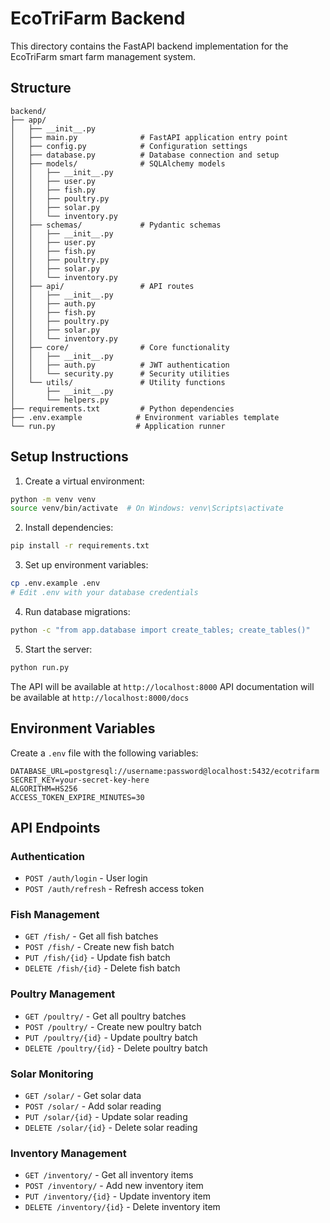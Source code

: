 # EcoTriFarm Backend

This directory contains the FastAPI backend implementation for the EcoTriFarm smart farm management system.

## Structure

```
backend/
├── app/
│   ├── __init__.py
│   ├── main.py              # FastAPI application entry point
│   ├── config.py            # Configuration settings
│   ├── database.py          # Database connection and setup
│   ├── models/              # SQLAlchemy models
│   │   ├── __init__.py
│   │   ├── user.py
│   │   ├── fish.py
│   │   ├── poultry.py
│   │   ├── solar.py
│   │   └── inventory.py
│   ├── schemas/             # Pydantic schemas
│   │   ├── __init__.py
│   │   ├── user.py
│   │   ├── fish.py
│   │   ├── poultry.py
│   │   ├── solar.py
│   │   └── inventory.py
│   ├── api/                 # API routes
│   │   ├── __init__.py
│   │   ├── auth.py
│   │   ├── fish.py
│   │   ├── poultry.py
│   │   ├── solar.py
│   │   └── inventory.py
│   ├── core/                # Core functionality
│   │   ├── __init__.py
│   │   ├── auth.py          # JWT authentication
│   │   └── security.py      # Security utilities
│   └── utils/               # Utility functions
│       ├── __init__.py
│       └── helpers.py
├── requirements.txt         # Python dependencies
├── .env.example            # Environment variables template
└── run.py                  # Application runner
```

## Setup Instructions

1. Create a virtual environment:
```bash
python -m venv venv
source venv/bin/activate  # On Windows: venv\Scripts\activate
```

2. Install dependencies:
```bash
pip install -r requirements.txt
```

3. Set up environment variables:
```bash
cp .env.example .env
# Edit .env with your database credentials
```

4. Run database migrations:
```bash
python -c "from app.database import create_tables; create_tables()"
```

5. Start the server:
```bash
python run.py
```

The API will be available at `http://localhost:8000`
API documentation will be available at `http://localhost:8000/docs`

## Environment Variables

Create a `.env` file with the following variables:

```
DATABASE_URL=postgresql://username:password@localhost:5432/ecotrifarm
SECRET_KEY=your-secret-key-here
ALGORITHM=HS256
ACCESS_TOKEN_EXPIRE_MINUTES=30
```

## API Endpoints

### Authentication
- `POST /auth/login` - User login
- `POST /auth/refresh` - Refresh access token

### Fish Management
- `GET /fish/` - Get all fish batches
- `POST /fish/` - Create new fish batch
- `PUT /fish/{id}` - Update fish batch
- `DELETE /fish/{id}` - Delete fish batch

### Poultry Management
- `GET /poultry/` - Get all poultry batches
- `POST /poultry/` - Create new poultry batch
- `PUT /poultry/{id}` - Update poultry batch
- `DELETE /poultry/{id}` - Delete poultry batch

### Solar Monitoring
- `GET /solar/` - Get solar data
- `POST /solar/` - Add solar reading
- `PUT /solar/{id}` - Update solar reading
- `DELETE /solar/{id}` - Delete solar reading

### Inventory Management
- `GET /inventory/` - Get all inventory items
- `POST /inventory/` - Add new inventory item
- `PUT /inventory/{id}` - Update inventory item
- `DELETE /inventory/{id}` - Delete inventory item